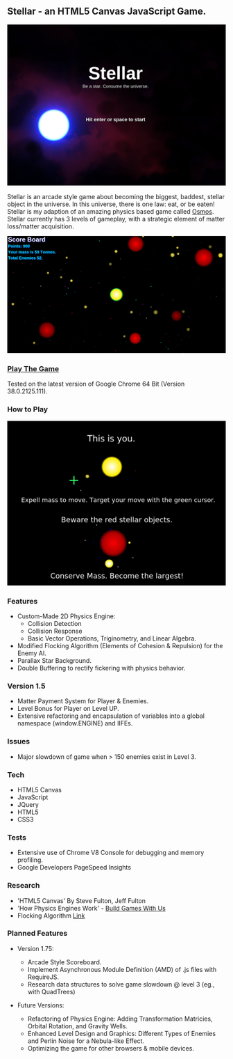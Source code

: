 ## Stellar - an HTML5 Canvas JavaScript Game.

![ScreenShot](https://raw.githubusercontent.com/ugotsoul/Stellar/master/static/imgs/start.png 'ScreenShot') 

Stellar is an arcade style game about becoming the biggest, baddest, stellar object in the universe. In this universe, there is one law: eat, or be eaten! Stellar is my adaption of an amazing physics based game called [Osmos](http://www.osmos-game.com/). Stellar currently has 3 levels of gameplay, with a strategic element of matter loss/matter acquisition.

![GamePlay](https://raw.githubusercontent.com/ugotsoul/Stellar/master/static/imgs/s1.png 'GamePlay') 

### [Play The Game](http://ugotsoul.github.io/Stellar/)  
Tested on the latest version of Google Chrome 64 Bit (Version 38.0.2125.111).

### How to Play
![How To Play](https://raw.githubusercontent.com/ugotsoul/Stellar/master/static/imgs/help.png "How To Play")

### Features
 - Custom-Made 2D Physics Engine:
    - Collision Detection
    - Collision Response
    - Basic Vector Operations, Triginometry, and Linear Algebra. 
 - Modified Flocking Algorithm (Elements of Cohesion & Repulsion) for the Enemy AI.
 - Parallax Star Background.   
 - Double Buffering to rectify fickering with physics behavior. 

### Version 1.5
 - Matter Payment System for Player & Enemies.
 - Level Bonus for Player on Level UP.
 - Extensive refactoring and encapsulation of variables into a global namespace (window.ENGINE) and IIFEs. 

### Issues
 - Major slowdown of game when > 150 enemies exist in Level 3. 

### Tech
 - HTML5 Canvas
 - JavaScript
 - JQuery
 - HTML5
 - CSS3

### Tests
- Extensive use of Chrome V8 Console for debugging and memory profiling.
- Google Developers PageSpeed Insights

### Research
 - 'HTML5 Canvas' By Steve Fulton, Jeff Fulton
 - 'How Physics Engines Work' - [Build Games With Us](http://buildnewgames.com/gamephysics/)
 -  Flocking Algorithm [Link](http://harry.me/blog/2011/02/17/neat-algorithms-flocking/)
 
### Planned Features
- Version 1.75:
	- Arcade Style Scoreboard.
	- Implement Asynchronous Module Definition (AMD) of .js files with RequireJS.
	- Research data structures to solve game slowdown @ level 3 (eg., with QuadTrees) 


- Future Versions:
	- Refactoring of Physics Engine: Adding Transformation Matricies, Orbital Rotation, and Gravity Wells.
	- Enhanced Level Design and Graphics: Different Types of Enemies and Perlin Noise for a Nebula-like Effect.
	- Optimizing the game for other browsers & mobile devices.

